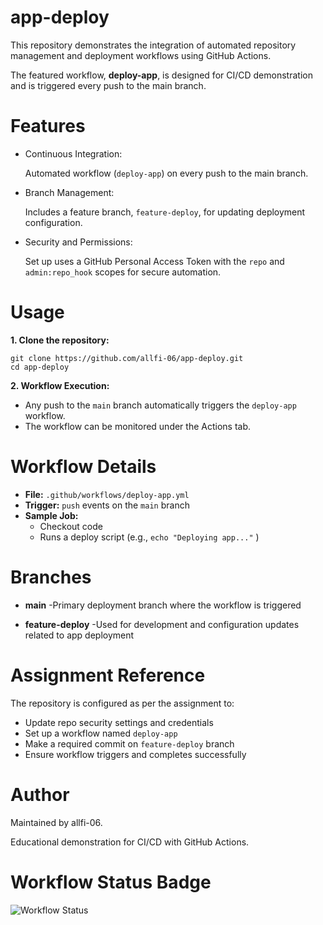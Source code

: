 # app-deploy
This repository demonstrates the integration of automated repository management and deployment workflows using GitHub Actions.

The featured workflow, **deploy-app**, is designed for CI/CD demonstration and is triggered every push to the main branch.

# Features
- Continuous Integration:
  
  Automated workflow (`deploy-app`) on every push to the main branch.

- Branch Management:

  Includes a feature branch, `feature-deploy`, for updating deployment configuration.

- Security and Permissions:

  Set up uses a GitHub Personal Access Token with the `repo` and `admin:repo_hook` scopes for secure automation.

# Usage

**1. Clone the repository:**
```
git clone https://github.com/allfi-06/app-deploy.git
cd app-deploy
```
**2. Workflow Execution:**

- Any push to the `main` branch automatically triggers the `deploy-app` workflow.
- The workflow can be monitored under the Actions tab.

# Workflow Details
- **File:** `.github/workflows/deploy-app.yml`
- **Trigger:** `push` events on the `main` branch
- **Sample Job:**
  - Checkout code
  - Runs a deploy script (e.g., `echo "Deploying app..."` )

# Branches
- **main**
   -Primary deployment branch where the workflow is triggered
  
- **feature-deploy**
   -Used for development and configuration updates related to app deployment

# Assignment Reference

The repository is configured as per the assignment to:
- Update repo security settings and credentials
- Set up a workflow named `deploy-app`
- Make a required commit on `feature-deploy` branch
- Ensure workflow triggers and completes successfully

# Author
Maintained by allfi-06.

Educational demonstration for CI/CD with GitHub Actions.

# Workflow Status Badge

![Workflow Status](https://github.com/allfi-06/app-deploy/actions/workflows/deploy-app.yml/badge.svg)



